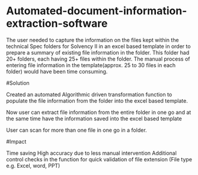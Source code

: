 # Automated-document-information-extraction-software
The user needed to capture the information on the files kept within the technical Spec folders for Solvency II in an excel based template in order to prepare a summary of existing file information in the folder. This folder had 20+ folders, each having 25+ files within the folder. The manual process of entering file information in the template(approx. 25 to 30 files in each folder) would have been time consuming.

#Solution

Created an automated Algorithmic driven transformation function to populate the file information from the folder into the excel based template.

Now user can extract file information from the entire folder in one go and at the same time have the information saved into the excel based template

User can scan for more than one file in one go in a folder.

#Impact

Time saving
High accuracy due to less manual intervention
Additional control checks in the function for quick validation of file extension (File type e.g. Excel, word, PPT) 

